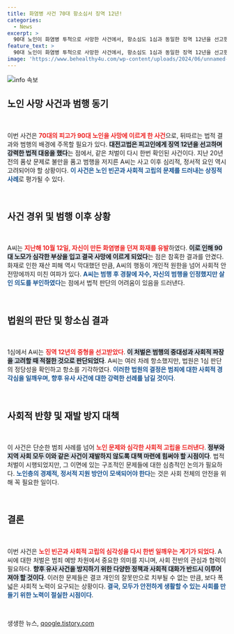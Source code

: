 ```yaml
---
title: 화염병 사건 70대 항소심서 징역 12년!
categories:
  - News
excerpt: >
  90대 노인이 화염병 투척으로 사망한 사건에서, 항소심도 1심과 동일한 징역 12년을 선고했다. 20년 전 품삯 불만이 범행 원인으로 밝혀진 이 사건은 불행한 이웃 간 원한의 이면을 드러낸다. 클릭해 더 알아보세요!
feature_text: >
  90대 노인이 화염병 투척으로 사망한 사건에서, 항소심도 1심과 동일한 징역 12년을 선고했다. 20년 전 품삯 불만이 범행 원인으로 밝혀진 이 사건은 불행한 이웃 간 원한의 이면을 드러낸다. 클릭해 더 알아보세요!
image: 'https://www.behealthy4u.com/wp-content/uploads/2024/06/unnamed-file.png'
---
```


<p><img src="https://www.behealthy4u.com/wp-content/uploads/2024/06/unnamed-file.png" alt="info 속보" /></p>

<h2 data-ke-size="size26">노인 사망 사건과 범행 동기</h2>

<p data-ke-size="size16">&nbsp;</p>

<p>이번 사건은 <b><span style="color: #ee2323;">70대의 피고가 90대 노인을 사망에 이르게 한 사건</span></b>으로, 뒤따르는 법적 결과와 범행의 배경에 주목할 필요가 있다. <b><span style="background-color: #21538527;">대전고법은 피고인에게 징역 12년을 선고하며 강력한 법적 대응을 했다</span></b>는 점에서, 같은 처벌이 다시 한번 확인된 사건이다. 지난 20년 전의 품삯 문제로 불만을 품고 범행을 저지른 A씨는 사고 이후 심리적, 정서적 요인 역시 고려되어야 할 상황이다. <b><span style="color: #1a5490;">이 사건은 노인 빈곤과 사회적 고립의 문제를 드러내는 상징적 사례</span></b>로 평가될 수 있다.</p>

<p data-ke-size="size16">&nbsp;</p>

<h2 data-ke-size="size26">사건 경위 및 범행 이후 상황</h2>

<p data-ke-size="size16">&nbsp;</p>

<p>A씨는 <b><span style="color: #ee2323;">지난해 10월 12일, 자신이 만든 화염병을 던져 화재를 유발</span></b>하였다. <b><span style="background-color: #21538527;">이로 인해 90대 노모가 심각한 부상을 입고 결국 사망에 이르게 되었다</span></b>는 점은 참혹한 결과를 안겼다. 화재로 인한 재산 피해 역시 막대했던 만큼, A씨의 행동이 개인적 원한을 넘어 사회적 안전망에까지 미친 여파가 있다. <b><span style="color: #1a5490;">A씨는 범행 후 경찰에 자수, 자신의 범행을 인정했지만 살인 의도를 부인하였다</span></b>는 점에서 법적 판단의 어려움이 있음을 드러낸다.</p>

<p data-ke-size="size16">&nbsp;</p>

<h2 data-ke-size="size26">법원의 판단 및 항소심 결과</h2>

<p data-ke-size="size16">&nbsp;</p>

<p>1심에서 A씨는 <b><span style="color: #ee2323;">징역 12년의 중형을 선고받았다</span></b>. <b><span style="background-color: #21538527;">이 처벌은 범행의 중대성과 사회적 파장을 고려할 때 적절한 것으로 판단되었다</span></b>. A씨는 여러 차례 항소했지만, 법원은 1심 판단의 정당성을 확인하고 항소를 기각하였다. <b><span style="color: #1a5490;">이러한 법원의 결정은 범죄에 대한 사회적 경각심을 일깨우며, 향후 유사 사건에 대한 강력한 선례를 남길 것이다</span></b>.</p>

<p data-ke-size="size16">&nbsp;</p>

<h2 data-ke-size="size26">사회적 반향 및 재발 방지 대책</h2>

<p data-ke-size="size16">&nbsp;</p>

<p>이 사건은 단순한 범죄 사례를 넘어 <b><span style="color: #ee2323;">노인 문제와 심각한 사회적 고립을 드러낸다</span></b>. <b><span style="background-color: #21538527;">정부와 지역 사회 모두 이와 같은 사건이 재발하지 않도록 대책 마련에 힘써야 할 시점이다</span></b>. 법적 처벌이 시행되었지만, 그 이면에 있는 구조적인 문제들에 대한 심층적인 논의가 필요하다. <b><span style="color: #1a5490;">노인층의 경제적, 정서적 지원 방안이 모색되어야 한다</span></b>는 것은 사회 전체의 안전을 위해 꼭 필요한 일이다.</p>

<p data-ke-size="size16">&nbsp;</p>

<h2 data-ke-size="size26">결론</h2>

<p data-ke-size="size16">&nbsp;</p>

<p>이번 사건은 <b><span style="color: #ee2323;">노인 빈곤과 사회적 고립의 심각성을 다시 한번 일깨우는 계기가 되었다</span></b>. A씨에 대한 처벌은 범죄 예방 차원에서 중요한 의미를 지니며, 사회 전반의 관심과 협력이 필요하다. <b><span style="background-color: #21538527;">향후 유사 사건을 방지하기 위한 다양한 정책과 사회적 대화가 반드시 이루어져야 할 것이다</span></b>. 이러한 문제들은 결코 개인의 잘못만으로 치부될 수 없는 만큼, 보다 폭넓은 사회적 노력이 요구되는 상황이다. <b><span style="color: #1a5490;">결국, 모두가 안전하게 생활할 수 있는 사회를 만들기 위한 노력이 절실한 시점이다</span></b>.</p>

<p data-ke-size="size16">&nbsp;</p>
생생한 뉴스, <a href="https://qoogle.tistory.com" rel="dofollow">qoogle.tistory.com</a>


